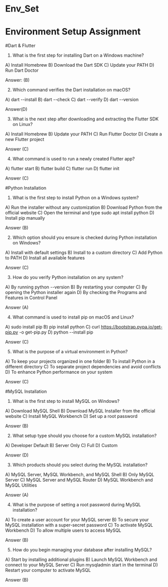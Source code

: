 # Env_Set

# Environment Setup Assignment

#Dart & Flutter

1. What is the first step for installing Dart on a Windows machine?

A) Install Homebrew
B) Download the Dart SDK
C) Update your PATH
D) Run Dart Doctor

Answer: (B)

2. Which command verifies the Dart installation on macOS?

A) dart --install
B) dart --check
C) dart --verify
D) dart --version

Answer(D)

3. What is the next step after downloading and extracting the Flutter SDK on Linux?

A) Install Homebrew
B) Update your PATH
C) Run Flutter Doctor
D) Create a new Flutter project

Answer (C)

4. What command is used to run a newly created Flutter app?

A) flutter start
B) flutter build
C) flutter run
D) flutter init

Answer (C)

#Python Installation

1. What is the first step to install Python on a Windows system?

A) Run the installer without any customization
B) Download Python from the official website
C) Open the terminal and type sudo apt install python
D) Install pip manually

Answer (B)

2. Which option should you ensure is checked during Python installation on Windows?

A) Install with default settings
B) Install to a custom directory
C) Add Python to PATH
D) Install all available features

Answer (C)

3. How do you verify Python installation on any system?

A) By running python --version
B) By restarting your computer
C) By opening the Python installer again
D) By checking the Programs and Features in Control Panel

Answer (A)

4. What command is used to install pip on macOS and Linux?

A) sudo install pip
B) pip install python
C) curl https://bootstrap.pypa.io/get-pip.py -o get-pip.py
D) python --install pip

Answer (C)

5. What is the purpose of a virtual environment in Python?

A) To keep your projects organized in one folder
B) To install Python in a different directory
C) To separate project dependencies and avoid conflicts
D) To enhance Python performance on your system

Answer (C)

#MySQL Installation

1. What is the first step to install MySQL on Windows?

A) Download MySQL Shell
B) Download MySQL Installer from the official website
C) Install MySQL Workbench
D) Set up a root password

Answer (B)

2. What setup type should you choose for a custom MySQL installation?

A) Developer Default
B) Server Only
C) Full
D) Custom

Answer (D)

3. Which products should you select during the MySQL installation?

A) MySQL Server, MySQL Workbench, and MySQL Shell
B) Only MySQL Server
C) MySQL Server and MySQL Router
D) MySQL Workbench and MySQL Utilities

Answer (A)

4. What is the purpose of setting a root password during MySQL installation?

A) To create a user account for your MySQL server
B) To secure your MySQL installation with a super-secret password
C) To activate MySQL Workbench
D) To allow multiple users to access MySQL

Answer (B)

5. How do you begin managing your database after installing MySQL?

A) Start by installing additional plugins
B) Launch MySQL Workbench and connect to your MySQL Server
C) Run mysqladmin start in the terminal
D) Restart your computer to activate MySQL

Answer (B)